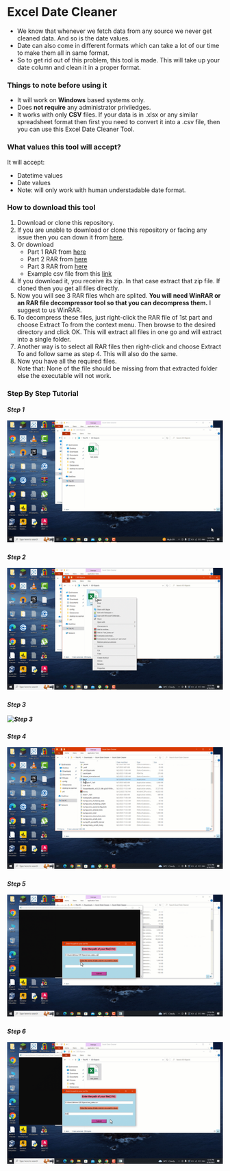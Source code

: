 # Excel Date Cleaner
- We know that whenever we fetch data from any source we never get cleaned data. And so is the date values.
- Date can also come in different formats which can take a lot of our time to make them all in same format.
- So to get rid out of this problem, this tool is made. This will take up your date column and clean it in a proper format.


### Things to note before using it
- It will work on **Windows** based systems only.
- Does **not require** any administrator priviledges.
- It works with only **CSV** files. If your data is in .xlsx or any similar spreadsheet format then first you need to convert it into a .csv file, then you can use this Excel Date Cleaner Tool.

### What values this tool will accept?
It will accept:
- Datetime values
- Date values
- Note: will only work with human understadable date format.


### How to download this tool
1. Download or clone this repository.
2. If you are unable to download or clone this repository or facing any issue then you can down it from [here](https://drive.google.com/file/d/1JMQ1lmEgGbI6J4osnTeP4J0uyc-4YsSk/view?usp=sharing).
3. Or download
   - Part 1 RAR from [here](https://raw.githubusercontent.com/AbheeHub/Excel_date_cleaner/0c9c00d4cc0de73622e00744fad250bd73b94628/Excel%20Date%20Cleaner.part1.rar)
   - Part 2 RAR from [here](https://raw.githubusercontent.com/AbheeHub/Excel_date_cleaner/0c9c00d4cc0de73622e00744fad250bd73b94628/Excel%20Date%20Cleaner.part2.rar)
   - Part 3 RAR from [here](https://raw.githubusercontent.com/AbheeHub/Excel_date_cleaner/0c9c00d4cc0de73622e00744fad250bd73b94628/Excel%20Date%20Cleaner.part3.rar)
   - Example csv file from this [link](https://github.com/AbheeHub/Excel_date_cleaner/blob/main/test_dates.csv)
5. If you download it, you receive its zip. In that case extract that zip file. If cloned then you get all files directly.
6. Now you will see 3 RAR files whch are splited. **You will need WinRAR or an RAR file decompressor tool so that you can decompress them.** I suggest to us WinRAR.
7. To decompress these files, just right-click the RAR file of 1st part and choose Extract To from the context menu. Then browse to the desired directory and click OK. This will extract all files in one go and will extract into a single folder.
8. Another way is to select all RAR files then right-click and choose Extract To and follow same as step 4. This will also do the same.
9. Now you have all the required files.
<br>Note that: None of the file should be missing from that extracted folder else the executable will not work.


### Step By Step Tutorial
##### Step 1 <br><br> ![Step 1](https://github.com/AbheeHub/Excel_date_cleaner/blob/b976966352ac87ac4e1b9a675d4f9a26c206eab1/Media/Excel%20Clean%20gif%201.gif)
##### Step 2 <br><br> ![Step 2](https://github.com/AbheeHub/Excel_date_cleaner/blob/b976966352ac87ac4e1b9a675d4f9a26c206eab1/Media/Excel%20Clean%20gif%202.gif)
##### Step 3 <br><br> ![Step 3](https://github.com/AbheeHub/Excel_date_cleaner/blob/b976966352ac87ac4e1b9a675d4f9a26c206eab1/Media/Excel%20Clean%20gif%203.gif)
##### Step 4 <br><br> ![Step 4](https://github.com/AbheeHub/Excel_date_cleaner/blob/b976966352ac87ac4e1b9a675d4f9a26c206eab1/Media/Excel%20Clean%20gif%204.gif)
##### Step 5 <br><br> ![Step 5](https://github.com/AbheeHub/Excel_date_cleaner/blob/b976966352ac87ac4e1b9a675d4f9a26c206eab1/Media/Excel%20Clean%20gif%205.gif)
##### Step 6 <br><br> ![Step 6](https://github.com/AbheeHub/Excel_date_cleaner/blob/b976966352ac87ac4e1b9a675d4f9a26c206eab1/Media/Excel%20Clean%20gif%206.gif)

